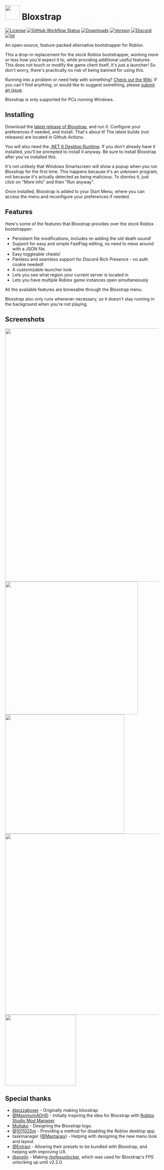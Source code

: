# <img src="https://github.com/pizzaboxer/bloxstrap/raw/main/Images/Bloxstrap.png" width="48"/> Bloxstrap
[![License](https://img.shields.io/github/license/pizzaboxer/bloxstrap)](https://github.com/pizzaboxer/bloxstrap/blob/main/LICENSE)
[![GitHub Workflow Status](https://img.shields.io/github/actions/workflow/status/pizzaboxer/bloxstrap/ci.yml?branch=main&label=builds)](https://github.com/pizzaboxer/bloxstrap/actions)
[![Downloads](https://img.shields.io/github/downloads/pizzaboxer/bloxstrap/latest/total?color=981bfe)](https://github.com/pizzaboxer/bloxstrap/releases)
[![Version](https://img.shields.io/github/v/release/pizzaboxer/bloxstrap?color=7a39fb)](https://github.com/pizzaboxer/bloxstrap/releases/latest)
[![Discord](https://img.shields.io/discord/1099468797410283540?logo=discord&logoColor=white&label=discord&color=4d3dff)](https://discord.gg/nKjV3mGq6R)
[![lol](https://img.shields.io/badge/mom%20made-pizza%20rolls-orange)](https://media.tenor.com/FIkSGbGycmAAAAAd/manly-roblox.gif)

An open-source, feature-packed alternative bootstrapper for Roblox.

This a drop-in replacement for the stock Roblox bootstrapper, working more or less how you'd expect it to, while providing additional useful features. This does not touch or modify the game client itself, it's just a launcher! So don't worry, there's practically no risk of being banned for using this.

Running into a problem or need help with something? [Check out the Wiki](https://github.com/The-Developer-Nate/bloxstrap/wiki). If you can't find anything, or would like to suggest something, please [submit an issue](https://github.com/The-Developer-Nate/bloxstrap/issues).
 
Bloxstrap is only supported for PCs running Windows.
 
 ## Installing
Download the [latest release of Bloxstrap](https://github.com/The-Developer-Nate/bloxstrap/releases/latest), and run it. Configure your preferences if needed, and install. That's about it!
The latest builds (not releases) are located in Github Actions.

You will also need the [.NET 6 Desktop Runtime](https://aka.ms/dotnet-core-applaunch?missing_runtime=true&arch=x64&rid=win11-x64&apphost_version=6.0.16&gui=true). If you don't already have it installed, you'll be prompted to install it anyway. Be sure to install Bloxstrap after you've installed this.

It's not unlikely that Windows Smartscreen will show a popup when you run Bloxstrap for the first time. This happens because it's an unknown program, not because it's actually detected as being malicious. To dismiss it, just click on "More info" and then "Run anyway".

Once installed, Bloxstrap is added to your Start Menu, where you can access the menu and reconfigure your preferences if needed.
 
## Features
Here's some of the features that Bloxstrap provides over the stock Roblox bootstrapper:

* Persistent file modifications, includes re-adding the old death sound!
* Support for easy and simple FastFlag editing, no need to mess around with a JSON file.
* Easy toggleable cheats!
* Painless and seamless support for Discord Rich Presence - no auth cookie needed!
* A customizable launcher look
* Lets you see what region your current server is located in
* Lets you have multiple Roblox game instances open simultaneously

All the available features are browsable through the Bloxstrap menu.

Bloxstrap also only runs whenever necessary, so it doesn't stay running in the background when you're not playing.

## Screenshots

<p float="left">
    <img src="https://github.com/The-Developer-Nate/bloxstrap/assets/41478239/cd723d23-9bff-401e-aadf-deea265a3b1c" width="829" />
    <img src="https://github.com/The-Developer-Nate/bloxstrap/assets/41478239/dcfd0cdf-1aae-45bb-849a-f7710ec63b28" width="435" />
    <img src="https://github.com/The-Developer-Nate/bloxstrap/assets/41478239/e08cdf28-4f99-46b5-99f2-5c338aac86db" width="390" />
    <img src="https://github.com/The-Developer-Nate/bloxstrap/assets/41478239/a45755cb-39da-49df-b0ad-456a139e2efc" Width="593" />
    <img src="https://github.com/The-Developer-Nate/bloxstrap/assets/41478239/7ba35223-9115-401f-bbc1-d15e9c5fd79e" width="232" />
<p>

## Special thanks
* [@pizzaboxer](https://github.com/pizzaboxer) - Originally making bloxstrap
* [@MaximumADHD](https://github.com/MaximumADHD) - Initially inspiring the idea for Bloxstrap with [Roblox Studio Mod Manager](https://github.com/MaximumADHD/Roblox-Studio-Mod-Manager).
* [Multako](https://www.roblox.com/users/2485612194/profile) - Designing the Bloxstrap logo.
* [@1011025m](https://github.com/1011025m) - Providing a method for disabling the Roblox desktop app.
* taskmanager ([@Mantaraix](https://github.com/Mantaraix)) - Helping with designing the new menu look and layout.
* [@Extravi](https://github.com/Extravi) - Allowing their presets to be bundled with Bloxstrap, and helping with improving UX.
* [@axstin](https://github.com/axstin) - Making [rbxfpsunlocker](https://github.com/axstin/rbxfpsunlocker), which was used for Bloxstrap's FPS unlocking up until v2.2.0.
